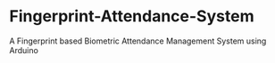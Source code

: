 # Fingerprint-Attendance-System
A Fingerprint based Biometric Attendance Management System using Arduino
